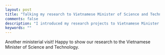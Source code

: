 ```yaml
---
layout: post
title: "Talking my research to Vietnamese Minister of Science and Technology"
comments: false
description: "I introduced my research projects to Vietnamese Minister of Science and Technology"
keywords: ""
---
```


Another ministerial visit! Happy to show our research to the Vietnamese Minister of Science and Technology.

<br/>
<div class="container">
    <img src="/assets/images/viet.jpeg" alt="">
</div>